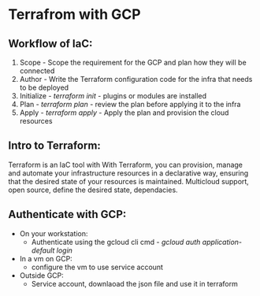 # **Terrafrom with GCP**

## **Workflow of IaC**:
1. Scope - Scope the requirement for the GCP and plan how they will be connected
1. Author - Write the Terraform configuration code for the infra that needs to be deployed
1. Initialize - *terraform init* - plugins or modules are installed 
1. Plan - *terraform plan* - review the plan before applying it to the infra
1. Apply - *terraform apply* - Apply the plan and provision the cloud resources

## **Intro to Terraform**:
Terraform is an IaC tool with With Terraform, you can provision, manage and automate your infrastructure resources in a declarative way, ensuring that the desired state of your resources is maintained.
Multicloud support, open source, define the desired state, dependacies.

## **Authenticate with GCP**:
- On your workstation:
  - Authenticate using the gcloud cli cmd - *gcloud auth application-default login*
- In a vm on GCP:
  - configure the vm to use service account
- Outside GCP:
  - Service account, downlaoad the json file and use it in terraform
  
 
